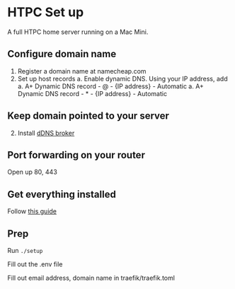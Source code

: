 # HTPC Set up

A full HTPC home server running on a Mac Mini.

## Configure domain name
1. Register a domain name at namecheap.com
2. Set up host records
  a. Enable dynamic DNS.  Using your IP address, add
  a. A+ Dynamic DNS record -  @ - {IP address} - Automatic
  a. A+ Dynamic DNS record -  * - {IP address} - Automatic

## Keep domain pointed to your server
2. Install [dDNS broker](https://ddnsbroker.com)

## Port forwarding on your router
Open up 80, 443

## Get everything installed
Follow [this guide](https://www.smarthomebeginner.com/traefik-reverse-proxy-tutorial-for-docker/)

## Prep
Run `./setup`

Fill out the .env file

Fill out email address, domain name in traefik/traefik.toml